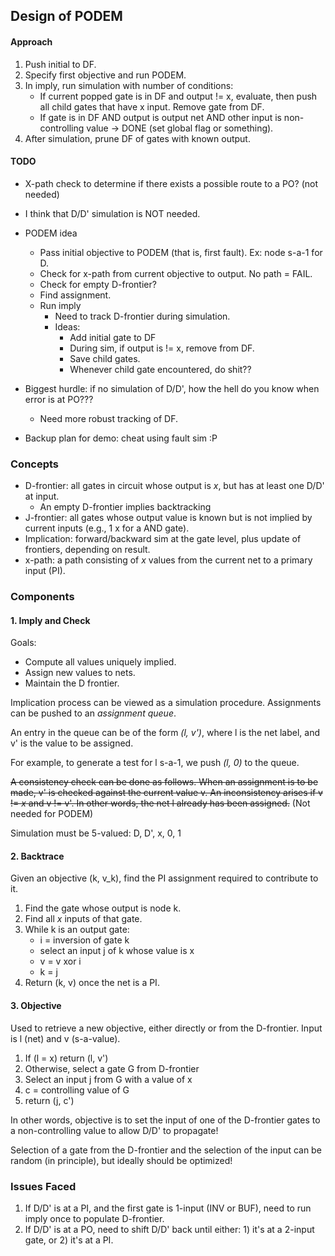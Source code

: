 ## Design of PODEM

#### Approach

1. Push initial to DF.
2. Specify first objective and run PODEM.
3. In imply, run simulation with number of conditions:
    - If current popped gate is in DF and output != x, evaluate, then push all child gates that have x input. Remove gate from DF.
    - If gate is in DF AND output is output net AND other input is non-controlling value -> DONE (set global flag or something).
4. After simulation, prune DF of gates with known output.

#### TODO

* X-path check to determine if there exists a possible route to a PO? (not needed)

* I think that D/D' simulation is NOT needed.
  
* PODEM idea
    - Pass initial objective to PODEM (that is, first fault). Ex: node s-a-1 for D.
    - Check for x-path from current objective to output. No path = FAIL.
    - Check for empty D-frontier?
    - Find assignment.
    - Run imply
        - Need to track D-frontier during simulation. 
        - Ideas:
            - Add initial gate to DF
            - During sim, if output is != x, remove from DF.
            - Save child gates.
            - Whenever child gate encountered, do shit??

* Biggest hurdle: if no simulation of D/D', how the hell do you know when error is at PO???
    - Need more robust tracking of DF.

* Backup plan for demo: cheat using fault sim :P

### Concepts

* D-frontier: all gates in circuit whose output is *x*, but has at least one D/D' at input.
    - An empty D-frontier implies backtracking
* J-frontier: all gates whose output value is known but is not implied by current inputs (e.g., 1 x for a AND gate).
* Implication: forward/backward sim at the gate level, plus update of frontiers, depending on result.
* x-path: a path consisting of *x* values from the current net to a primary input (PI).

### Components

#### 1. Imply and Check

Goals:

* Compute all values uniquely implied.
* Assign new values to nets.
* Maintain the D frontier.

Implication process can be viewed as a simulation procedure. Assignments can be pushed to an *assignment queue*.

An entry in the queue can be of the form *(l, v')*, where l is the net label, and v' is the value to be assigned.
 
 For example, to generate a test for l s-a-1, we push *(l, 0)* to the queue.
 
 ~~A consistency check can be done as follows. When an assignment is to be made, v' is checked against the current value v. An inconsistency arises if v != *x* and v != v'. In other words, the net l already has been assigned.~~ (Not needed for PODEM)
 
 Simulation must be 5-valued: D, D', x, 0, 1
 
#### 2. Backtrace

Given an objective (k, v_k), find the PI assignment required to contribute to it. 

1. Find the gate whose output is node k.
2. Find all *x* inputs of that gate.
3. While k is an output gate:
    - i = inversion of gate k
    - select an input j of k whose value is x
    - v = v xor i
    - k = j
4. Return (k, v) once the net is a PI.

#### 3. Objective

Used to retrieve a new objective, either directly or from the D-frontier. Input is l (net) and v (s-a-value).

1. If (l = x) return (l, v')
2. Otherwise, select a gate G from D-frontier
3. Select an input j from G with a value of x
4. c = controlling value of G
5. return (j, c')

In other words, objective is to set the input of one of the D-frontier gates to a non-controlling value to allow D/D' to propagate!

Selection of a gate from the D-frontier and the selection of the input can be random (in principle), but ideally should be optimized!

### Issues Faced

1. If D/D' is at a PI, and the first gate is 1-input (INV or BUF), need to run imply once to populate D-frontier.
2. If D/D' is at a PO, need to shift D/D' back until either: 1) it's at a 2-input gate, or 2) it's at a PI.